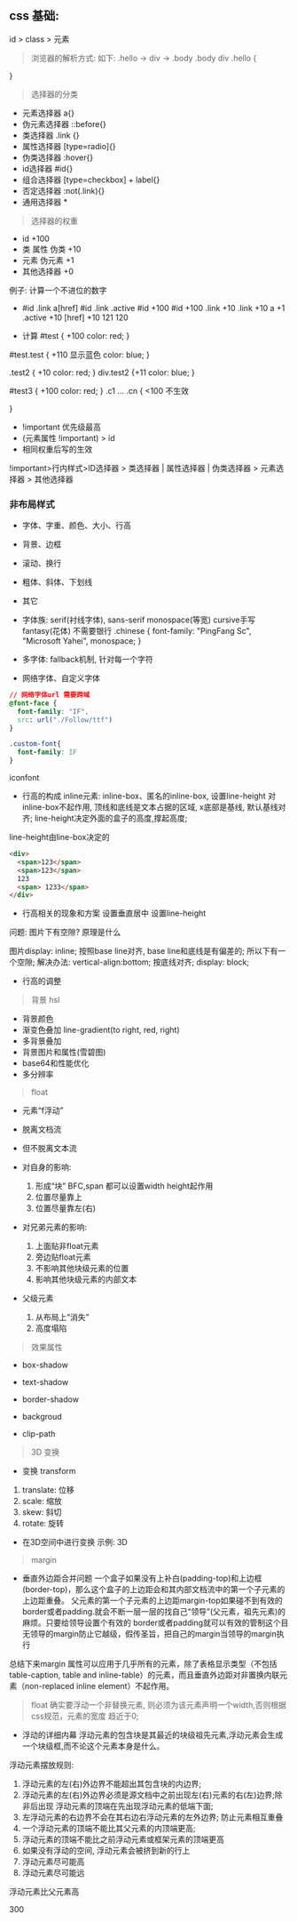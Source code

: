 ## css 基础:

id > class > 元素

> 浏览器的解析方式:
如下: .hello -> div -> .body
.body div .hello {
  
}

> 选择器的分类

- 元素选择器 a{}
- 伪元素选择器 ::before{}
- 类选择器 .link {}
- 属性选择器 [type=radio]{}
- 伪类选择器 :hover{}
- id选择器 #id{}
- 组合选择器 [type=checkbox] + label{}
- 否定选择器 :not(.link){}
- 通用选择器 * 

> 选择器的权重
- id  +100
- 类 属性 伪类 +10
- 元素 伪元素 +1
- 其他选择器 +0

例子:
计算一个不进位的数字
- #id .link a[href]  #id .link .active 
  #id +100           #id +100
  .link +10          .link +10
  a +1               .active +10
  [href] +10
  121                 120

- 计算
#test { +100
  color: red;
}

#test.test { +110 显示蓝色
  color: blue;
}

.test2 { +10
  color: red;
}
div.test2  {+11
  color: blue;
}

#test3 { +100
 color: red;
}
.c1 ... .cn { <100 不生效

}

- !important 优先级最高
- (元素属性 !important) > id
- 相同权重后写的生效

 !important>行内样式>ID选择器 > 类选择器 | 属性选择器 | 伪类选择器 > 元素选择器 > 其他选择器

 ### 非布局样式

- 字体、字重、颜色、大小、行高
- 背景、边框
- 滚动、换行
- 粗体、斜体、下划线
- 其它


- 字体族: serif(衬线字体), sans-serif monospace(等宽) cursive手写 fantasy(花体) 不需要银行
.chinese {
  font-family: "PingFang Sc", "Microsoft Yahei", monospace;
}
- 多字体: fallback机制, 针对每一个字符
- 网络字体、自定义字体
```css
// 网络字体url 需要跨域
@font-face {
  font-family: "IF",
  src: url("./Follow/ttf") 
}

.custom-font{
  font-family: IF
}
```

iconfont

- 行高的构成
inline元素: inline-box、匿名的inline-box, 设置line-height 对inline-box不起作用, 顶线和底线是文本占据的区域, x底部是基线, 默认基线对齐;
line-height决定外面的盒子的高度,撑起高度;

line-height由line-box决定的

```html
<div>
  <span>123</span>
  <span>123</span>
  123
  <span> 1233</span>
</div>
```
- 行高相关的现象和方案
设置垂直居中 设置line-height

问题: 图片下有空隙? 原理是什么

图片display: inline; 按照base line对齐, base line和底线是有偏差的; 所以下有一个空隙; 解决办法: vertical-align:bottom; 按底线对齐; display: block;

- 行高的调整


> 背景
hsl
- 背景颜色
- 渐变色叠加
line-gradient(to right, red, right)
- 多背景叠加
- 背景图片和属性(雪碧图)
- base64和性能优化
- 多分辨率 

> float
- 元素“f浮动”
- 脱离文档流
- 但不脱离文本流

- 对自身的影响:
  1. 形成“块” BFC,span 都可以设置width height起作用
  2. 位置尽量靠上
  3. 位置尽量靠左(右)
- 对兄弟元素的影响:
  1. 上面贴非float元素
  2. 旁边贴float元素
  3. 不影响其他块级元素的位置
  4. 影响其他块级元素的内部文本
- 父级元素
  1. 从布局上“消失”
  2. 高度塌陷


> 效果属性

- box-shadow
   
- text-shadow
- border-shadow
- backgroud
- clip-path


> 3D 变换

- 变换 transform
1. translate: 位移
2. scale: 缩放
3. skew: 斜切
4. rotate: 旋转

- 在3D空间中进行变换
示例: 3D


> margin
- 垂直外边距合并问题
一个盒子如果没有上补白(padding-top)和上边框(border-top)，那么这个盒子的上边距会和其内部文档流中的第一个子元素的上边距重叠。
父元素的第一个子元素的上边距margin-top如果碰不到有效的border或者padding.就会不断一层一层的找自己“领导”(父元素，祖先元素)的麻烦。只要给领导设置个有效的 border或者padding就可以有效的管制这个目无领导的margin防止它越级，假传圣旨，把自己的margin当领导的margin执行

总结下来margin 属性可以应用于几乎所有的元素，除了表格显示类型（不包括 table-caption, table and inline-table）的元素，而且垂直外边距对非置换内联元素（non-replaced inline element）不起作用。

> float
确实要浮动一个非替换元素, 则必须为该元素声明一个width,否则根据css规范，元素的宽度
趋近于0; 

- 浮动的详细内幕
浮动元素的包含块是其最近的块级祖先元素,浮动元素会生成一个块级框,而不论这个元素本身是什么。

浮动元素摆放规则:
1. 浮动元素的左(右)外边界不能超出其包含块的内边界;
2. 浮动元素的左(右)外边界必须是源文档中之前出现左(右)元素的右(左)边界;除非后出现
浮动元素的顶端在先出现浮动元素的低端下面;
3. 左浮动元素的右边界不会在其右边右浮动元素的左外边界; 防止元素相互重叠
4. 一个浮动元素的顶端不能比其父元素的内顶端更高;
5. 浮动元素的顶端不能比之前浮动元素或框架元素的顶端更高
7. 如果没有浮动的空间, 浮动元素会被挤到新的行上
8. 浮动元素尽可能高
9. 浮动元素尽可能远

浮动元素比父元素高

300
